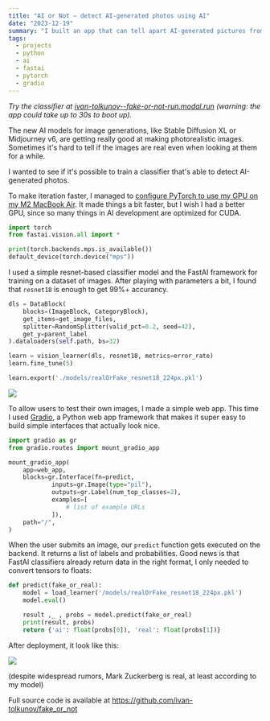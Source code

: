 ```yaml
---
title: "AI or Not — detect AI-generated photos using AI"
date: "2023-12-19"
summary: "I built an app that can tell apart AI-generated pictures from real photos. It can easily detect outputs from Midjourney v6 or SDXL. Try it here."
tags:
  - projects
  - python
  - ai
  - fastai
  - pytorch
  - gradio
---
```


_Try the classifier at [ivan-tolkunov--fake-or-not-run.modal.run](https://ivan-tolkunov--fake-or-not-run.modal.run/) (warning: the app could take up to 30s to boot up)._

The new AI models for image generations, like Stable Diffusion XL or Midjourney v6, are getting really good at making photorealistic images. Sometimes it's hard to tell if the images are real even when looking at them for a while.

I wanted to see if it's possible to train a classifier that's able to detect AI-generated photos.

To make iteration faster, I managed to [configure PyTorch to use my GPU on my M2 MacBook Air](https://pytorch.org/docs/stable/notes/mps.html). It made things a bit faster, but I wish I had a better GPU, since so many things in AI development are optimized for CUDA.

```python
import torch
from fastai.vision.all import *

print(torch.backends.mps.is_available())
default_device(torch.device("mps"))
```

I used a simple resnet-based classifier model and the FastAI framework for training on a dataset of images. After playing with parameters a bit, I found that `resnet18` is enough to get 99%+ accurancy.

```python
dls = DataBlock(
    blocks=(ImageBlock, CategoryBlock),
    get_items=get_image_files,
    splitter=RandomSplitter(valid_pct=0.2, seed=42),
    get_y=parent_label
).dataloaders(self.path, bs=32)

learn = vision_learner(dls, resnet18, metrics=error_rate)
learn.fine_tune(5)

learn.export('./models/realOrFake_resnet18_224px.pkl')
```

![](/images/confusion_matrix.jpg)

To allow users to test their own images, I made a simple web app. This time I used [Gradio](https://www.gradio.app/), a Python web app framework that makes it super easy to build simple interfaces that actually look nice.

```python
import gradio as gr
from gradio.routes import mount_gradio_app

mount_gradio_app(
    app=web_app,
    blocks=gr.Interface(fn=predict,
            inputs=gr.Image(type="pil"),
            outputs=gr.Label(num_top_classes=2),
            examples=[
                # list of example URLs
            ]),
    path="/",
)
```

When the user submits an image, our `predict` function gets executed on the backend. It returns a list of labels and probabilities. Good news is that FastAI classifiers already return data in the right format, I only needed to convert tensors to floats:

```python
def predict(fake_or_real):
    model = load_learner('/models/realOrFake_resnet18_224px.pkl')
    model.eval()

    result ,_ , probs = model.predict(fake_or_real)
    print(result, probs)
    return {'ai': float(probs[0]), 'real': float(probs[1])}
```

After deployment, it look like this:

![](/images/ai_or_not_ui.png)

(despite widespread rumors, Mark Zuckerberg is real, at least according to my model)

Full source code is available at https://github.com/ivan-tolkunov/fake_or_not
